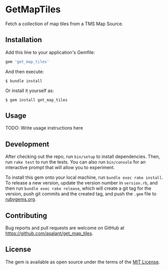 # GetMapTiles

Fetch a collection of map tiles from a TMS Map Source.

## Installation

Add this line to your application's Gemfile:

```ruby
gem 'get_map_tiles'
```

And then execute:

    $ bundle install

Or install it yourself as:

    $ gem install get_map_tiles

## Usage

TODO: Write usage instructions here

## Development

After checking out the repo, run `bin/setup` to install dependencies. Then, run `rake test` to run the tests. You can also run `bin/console` for an interactive prompt that will allow you to experiment.

To install this gem onto your local machine, run `bundle exec rake install`. To release a new version, update the version number in `version.rb`, and then run `bundle exec rake release`, which will create a git tag for the version, push git commits and the created tag, and push the `.gem` file to [rubygems.org](https://rubygems.org).

## Contributing

Bug reports and pull requests are welcome on GitHub at https://github.com/asalant/get_map_tiles.

## License

The gem is available as open source under the terms of the [MIT License](https://opensource.org/licenses/MIT).
